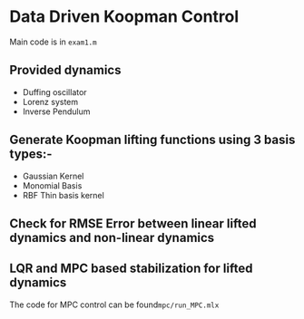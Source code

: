 # Data Driven Koopman Control

Main code is in ```exam1.m```

## Provided dynamics
* Duffing oscillator
* Lorenz system
* Inverse Pendulum

## Generate Koopman lifting functions using 3 basis types:-
* Gaussian Kernel
* Monomial Basis
* RBF Thin basis kernel

## Check for RMSE Error between linear lifted dynamics and non-linear dynamics


## LQR and MPC based stabilization for lifted dynamics
The code for MPC control can be found```mpc/run_MPC.mlx```
